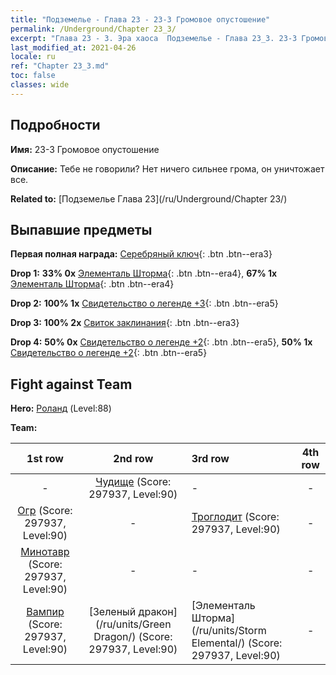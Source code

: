 ```yaml
---
title: "Подземелье - Глава 23 - 23-3 Громовое опустошение"
permalink: /Underground/Chapter 23_3/
excerpt: "Глава 23 - 3. Эра хаоса  Подземелье - Глава 23_3. 23-3 Громовое опустошение"
last_modified_at: 2021-04-26
locale: ru
ref: "Chapter 23_3.md"
toc: false
classes: wide
---
```


## Подробности

 **Имя:** 23-3 Громовое опустошение

 **Описание:** Тебе не говорили? Нет ничего сильнее грома, он уничтожает все.

 **Related to:** [Подземелье Глава 23](/ru/Underground/Chapter 23/)

## Выпавшие предметы

 **Первая полная награда:** [Серебряный ключ](/ItemsRU/con_693/){: .btn .btn--era3}

 **Drop 1:** **33% 0x** [Элементаль Шторма](/ItemsRU/unt_263/){: .btn .btn--era4}, **67% 1x** [Элементаль Шторма](/ItemsRU/unt_263/){: .btn .btn--era4}

 **Drop 2:** **100% 1x** [Свидетельство о легенде +3](/ItemsRU/mat_88/){: .btn .btn--era5}

 **Drop 3:** **100% 2x** [Свиток заклинания](/ItemsRU/con_694/){: .btn .btn--era3}

 **Drop 4:** **50% 0x** [Свидетельство о легенде +2](/ItemsRU/mat_81/){: .btn .btn--era5}, **50% 1x** [Свидетельство о легенде +2](/ItemsRU/mat_81/){: .btn .btn--era5}


## Fight against Team
 **Hero:** [Роланд](/ru/heroes/Roland/) (Level:88)

 **Team:**


  | 1st row | 2nd row | 3rd row | 4th row |
  |:----:|:----:|:----|:----:|
  | - | [Чудище](/ru/units/Behemoth/) (Score: 297937, Level:90)  | - | - |
  | [Огр](/ru/units/Ogre/) (Score: 297937, Level:90)  | - | [Троглодит](/ru/units/Troglodyte/) (Score: 297937, Level:90)  | - |
  | [Минотавр](/ru/units/Minotaur/) (Score: 297937, Level:90)  | - | - | - |
  | [Вампир](/ru/units/Vampire/) (Score: 297937, Level:90)  | [Зеленый дракон](/ru/units/Green Dragon/) (Score: 297937, Level:90)  | [Элементаль Шторма](/ru/units/Storm Elemental/) (Score: 297937, Level:90)  | - |


